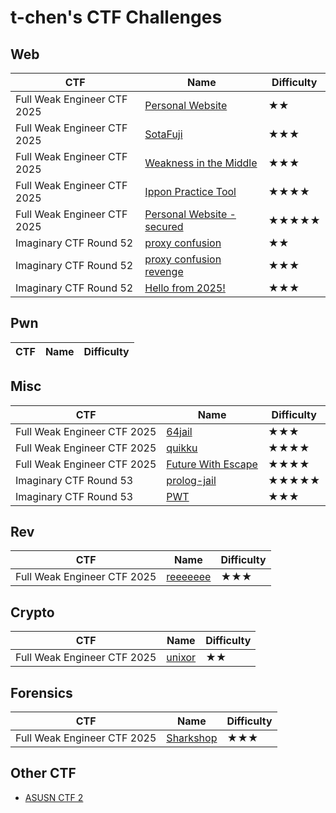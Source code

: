 # t-chen's CTF Challenges

## Web

|CTF|Name|Difficulty|
|---|---|---|
|Full Weak Engineer CTF 2025|[Personal Website](/Full%20Weak%20Engineer%20CTF%202025/Personal%20Website)|★★|
|Full Weak Engineer CTF 2025|[SotaFuji](/Full%20Weak%20Engineer%20CTF%202025/SotaFuji)|★★★|
|Full Weak Engineer CTF 2025|[Weakness in the Middle](/Full%20Weak%20Engineer%20CTF%202025/Weakness%20in%20the%20Middle)|★★★|
|Full Weak Engineer CTF 2025|[Ippon Practice Tool](/Full%20Weak%20Engineer%20CTF%202025/Ippon%20Practice%20Tool)|★★★★|
|Full Weak Engineer CTF 2025|[Personal Website - secured](/Full%20Weak%20Engineer%20CTF%202025/Personal%20Website%20-%20secured)|★★★★★|
|Imaginary CTF Round 52|[proxy confusion](/Imaginary%20CTF%20Round%2052/proxy-confusion)|★★|
|Imaginary CTF Round 52|[proxy confusion revenge](/Imaginary%20CTF%20Round%2052/proxy-confusion-revenge)|★★★|
|Imaginary CTF Round 52|[Hello from 2025!](/Imaginary%20CTF%20Round%2052/Hello%20From%202025)|★★★|

## Pwn

|CTF|Name|Difficulty|
|---|---|---|

## Misc

|CTF|Name|Difficulty|
|---|---|---|
|Full Weak Engineer CTF 2025|[64jail](/Full%20Weak%20Engineer%20CTF%202025/64jail)|★★★|
|Full Weak Engineer CTF 2025|[quikku](/Full%20Weak%20Engineer%20CTF%202025/quikku)|★★★★|
|Full Weak Engineer CTF 2025|[Future With Escape](/Full%20Weak%20Engineer%20CTF%202025/Future%20With%20Escape)|★★★★|
|Imaginary CTF Round 53|[prolog-jail](/Imaginary%20CTF%20Round%2053/prolog-jail)|★★★★★|
|Imaginary CTF Round 53|[PWT](/Imaginary%20CTF%20Round%2053/PWT)|★★★|

## Rev

|CTF|Name|Difficulty|
|---|---|---|
|Full Weak Engineer CTF 2025|[reeeeeee](/Full%20Weak%20Engineer%20CTF%202025/reeeeeee)|★★★|

## Crypto

|CTF|Name|Difficulty|
|---|---|---|
|Full Weak Engineer CTF 2025|[unixor](/Full%20Weak%20Engineer%20CTF%202025/unixor)|★★|

## Forensics

|CTF|Name|Difficulty|
|---|---|---|
|Full Weak Engineer CTF 2025|[Sharkshop](/Full%20Weak%20Engineer%20CTF%202025/Sharkshop)|★★★|


## Other CTF

* [ASUSN CTF 2](https://github.com/souring001/ASUSN-CTF-2)
